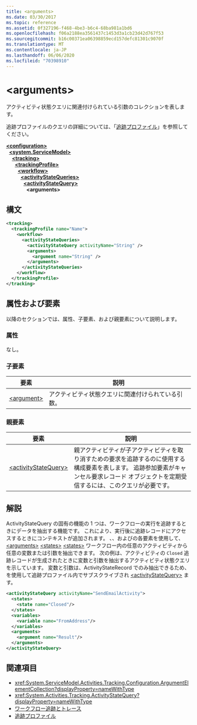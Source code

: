 ```yaml
---
title: <arguments>
ms.date: 03/30/2017
ms.topic: reference
ms.assetid: 0f327196-f468-4be3-b6c4-68ba981a1bd6
ms.openlocfilehash: f06a2188ea3561437c1453d3a1cb23d42d767f53
ms.sourcegitcommit: b16c00371ea06398859ecd157defc81301c9070f
ms.translationtype: MT
ms.contentlocale: ja-JP
ms.lasthandoff: 06/06/2020
ms.locfileid: "70398910"
---
```

# \<arguments>
アクティビティ状態クエリに関連付けられている引数のコレクションを表します。  
  
 追跡プロファイルのクエリの詳細については、「[追跡プロファイル](../../../windows-workflow-foundation/tracking-profiles.md)」を参照してください。  
  
[**\<configuration>**](../configuration-element.md)\
&nbsp;&nbsp;[**\<system.ServiceModel>**](system-servicemodel-of-workflow.md)\
&nbsp;&nbsp;&nbsp;&nbsp;[**\<tracking>**](tracking.md)\
&nbsp;&nbsp;&nbsp;&nbsp;&nbsp;&nbsp;[**\<trackingProfile>**](trackingprofile.md)\
&nbsp;&nbsp;&nbsp;&nbsp;&nbsp;&nbsp;&nbsp;&nbsp;[**\<workflow>**](workflow.md)\
&nbsp;&nbsp;&nbsp;&nbsp;&nbsp;&nbsp;&nbsp;&nbsp;&nbsp;&nbsp;[**\<activityStateQueries>**](activitystatequeries.md)\
&nbsp;&nbsp;&nbsp;&nbsp;&nbsp;&nbsp;&nbsp;&nbsp;&nbsp;&nbsp;&nbsp;&nbsp;[**\<activityStateQuery>**](activitystatequery.md)\
&nbsp;&nbsp;&nbsp;&nbsp;&nbsp;&nbsp;&nbsp;&nbsp;&nbsp;&nbsp;&nbsp;&nbsp;&nbsp;&nbsp;**\<arguments>**  
  
## <a name="syntax"></a>構文  
  
```xml
<tracking>
  <trackingProfile name="Name">
    <workflow>
      <activityStateQueries>
        <activityStateQuery activityName="String" />
        <arguments>
          <argument name="String" />
        </arguments>
      </activityStateQueries>
    </workflow>
  </trackingProfile>
</tracking>  
```  
  
## <a name="attributes-and-elements"></a>属性および要素  
 以降のセクションでは、属性、子要素、および親要素について説明します。  
  
### <a name="attributes"></a>属性  
 なし。  
  
### <a name="child-elements"></a>子要素  
  
|要素|説明|  
|-------------|-----------------|  
|[\<argument>](argument.md)|アクティビティ状態クエリに関連付けられている引数。|  
  
### <a name="parent-elements"></a>親要素  
  
|要素|説明|  
|-------------|-----------------|  
|[\<activityStateQuery>](activitystatequery.md)|親アクティビティが子アクティビティを取り消すための要求を追跡するのに使用する構成要素を表します。 追跡参加要素がキャンセル要求レコード オブジェクトを定期受信するには、このクエリが必要です。|  
  
## <a name="remarks"></a>解説  
 ActivityStateQuery の固有の機能の 1 つは、ワークフローの実行を追跡するときにデータを抽出する機能です。 これにより、実行後に追跡レコードにアクセスするときにコンテキストが追加されます。 、、およびの各要素を使用して、 [\<arguments>](arguments.md) [\<states>](states.md) [\<states>](states.md) ワークフロー内の任意のアクティビティから任意の変数または引数を抽出できます。 次の例は、アクティビティの `Closed` 追跡レコードが生成されたときに変数と引数を抽出するアクティビティ状態クエリを示しています。 変数と引数は、ActivityStateRecord でのみ抽出できるため、を使用して追跡プロファイル内でサブスクライブされ [\<activityStateQuery>](activitystatequery.md) ます。  
  
```xml  
<activityStateQuery activityName="SendEmailActivity">  
  <states>  
    <state name="Closed"/>  
  </states>  
  <variables>  
    <variable name="FromAddress"/>  
  </variables>  
  <arguments>  
    <argument name="Result"/>  
  </arguments>  
</activityStateQuery>  
```  
  
## <a name="see-also"></a>関連項目

- <xref:System.ServiceModel.Activities.Tracking.Configuration.ArgumentElementCollection?displayProperty=nameWithType>
- <xref:System.Activities.Tracking.ActivityStateQuery?displayProperty=nameWithType>
- [ワークフロー追跡とトレース](../../../windows-workflow-foundation/workflow-tracking-and-tracing.md)
- [追跡プロファイル](../../../windows-workflow-foundation/tracking-profiles.md)
